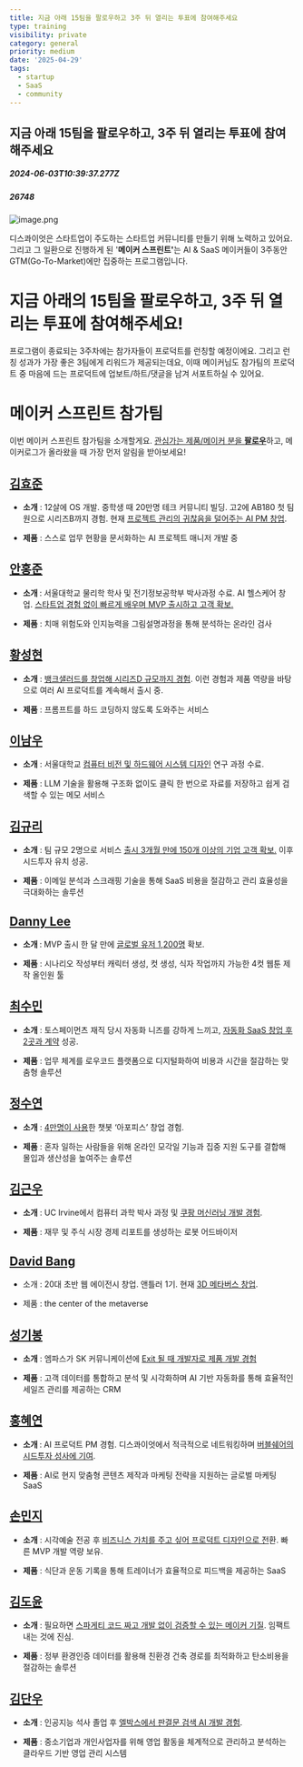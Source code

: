 ```yaml
---
title: 지금 아래 15팀을 팔로우하고 3주 뒤 열리는 투표에 참여해주세요
type: training
visibility: private
category: general
priority: medium
date: '2025-04-29'
tags:
  - startup
  - SaaS
  - community
---
```

## 지금 아래 15팀을 팔로우하고, 3주 뒤 열리는 투표에 참여해주세요
##### 2024-06-03T10:39:37.277Z
##### 26748

<img src="https://media.disquiet.io/images/makerlog/04c64a91e1ab2754d4a198c8bc50986caa22f54f943e4a57d55d86ff10fab52e" alt="image.png" title="image.png"><p>디스콰이엇은 스타트업이 주도하는 스타트업 커뮤니티를 만들기 위해 노력하고 있어요. 그리고 그 일환으로 진행하게 된 '<strong><span>메이커 스프린트'</span></strong>는 AI &amp; SaaS 메이커들이 3주동안 GTM(Go-To-Market)에만 집중하는 프로그램입니다.</p><p></p><h1><span>지금 아래의 15팀을 팔로우하고, 3주 뒤 열리는 투표에 참여해주세요!</span></h1><p>프로그램이 종료되는 3주차에는 참가자들이 프로덕트를 런칭할 예정이에요. 그리고 런칭 성과가 가장 좋은 3팀에게 리워드가 제공되는데요, 이때 메이커님도 참가팀의 프로덕트 중 마음에 드는 프로덕트에 업보트/하트/댓글을 남겨 서포트하실 수 있어요.</p><p></p><h1><span>메이커 스프린트 참가팀</span></h1><p><span>이번 메이커 스프린트 참가팀을 소개할게요. </span><u><span>관심가는 제품/메이커 분을 </span></u><strong><u><span>팔로우</span></u></strong><span>하고, 메이커로그가 올라왔을 때 가장 먼저 알림을 받아보세요!</span></p><p></p><h2><a target="_blank" rel="noopener noreferrer nofollow" class="text-blue-500 hover:text-blue-300 no-underline text-blue-500 hover:text-blue-300 no-underline" href="https://disquiet.io/@therne?utm_source=stibee?utm_source=stibee&amp;utm_campaign=maker-square-distribution&amp;utm_content=ms-intro-1"><u><span>김효준</span></u></a></h2><ul class="list-disc"><li><p><strong><span>소개</span></strong><span> : 12살에 OS 개발. 중학생 때 20만명 테크 커뮤니티 빌딩. 고2에 AB180 첫 팀원으로 시리즈B까지 경험. 현재 </span><u><span>프로젝트 관리의 귀찮음을 덜어주는 AI PM 창업</span></u><span>.</span></p></li><li><p><strong>제품</strong> : 스스로 업무 현황을 문서화하는 AI 프로젝트 매니저 개발 중</p></li></ul><p></p><h2><a target="_blank" rel="noopener noreferrer nofollow" class="text-blue-500 hover:text-blue-300 no-underline stb-underline" href="https://disquiet.io/@plynt?utm_source=stibee?utm_source=stibee&amp;utm_campaign=maker-square-distribution&amp;utm_content=ms-intro-2"><u><span>안홍준</span></u></a></h2><ul class="list-disc"><li><p><strong><span>소개 </span></strong><span>: 서울대학교 물리학 학사 및 전기정보공학부 박사과정 수료. AI 헬스케어 창업. </span><u><span>스타트업 경험 없이 빠르게 배우며 MVP 출시하고 고객 확보.</span></u></p></li><li><p><strong><span>제품</span></strong><span> : 치매 위험도와 인지능력을 그림설명과정을 통해 분석하는 온라인 검사</span></p></li></ul><p></p><h2><a target="_blank" rel="noopener noreferrer nofollow" class="text-blue-500 hover:text-blue-300 no-underline stb-underline" href="https://disquiet.io/@0xd669?utm_source=stibee?utm_source=stibee&amp;utm_campaign=maker-square-distribution&amp;utm_content=ms-intro-3"><u><span>황성현</span></u></a></h2><ul class="list-disc"><li><p><strong><span>소개</span></strong><span> : </span><u><span>뱅크샐러드를 창업해 시리즈D 규모까지 경험</span></u>. 이런 경험과 제품 역량을 바탕으로 여러 AI 프로덕트를 계속해서 출시 중.</p></li></ul><ul class="list-disc"><li><p><strong>제품</strong> : 프롬프트를 하드 코딩하지 않도록 도와주는 서비스</p></li></ul><p></p><h2><a target="_blank" rel="noopener noreferrer nofollow" class="text-blue-500 hover:text-blue-300 no-underline text-blue-500 hover:text-blue-300 no-underline" href="https://disquiet.io/@twice154?utm_source=stibee?utm_source=stibee&amp;utm_campaign=maker-square-distribution&amp;utm_content=ms-intro-4"><u><span>이남우</span></u></a></h2><ul class="list-disc"><li><p><strong><span>소개</span></strong><span> : 서울대학교 </span><u><span>컴퓨터 비전 및 하드웨어 시스템 디자인</span></u><span> 연구 과정 수료.</span></p></li><li><p><strong><span>제품</span></strong><span> : </span>LLM 기술을 활용해 구조화 없이도 클릭 한 번으로 자료를 저장하고 쉽게 검색할 수 있는 메모 서비스</p></li></ul><p></p><h2><a target="_blank" rel="noopener noreferrer nofollow" class="text-blue-500 hover:text-blue-300 no-underline text-blue-500 hover:text-blue-300 no-underline" href="https://disquiet.io/@diana_01republic?utm_source=stibee?utm_source=stibee&amp;utm_campaign=maker-square-distribution&amp;utm_content=ms-intro-5"><u><span>김규리</span></u></a></h2><ul class="list-disc"><li><p><strong><span>소개</span></strong><span> : 팀 규모 2명으로 서비스 </span><u><span>출시 3개월 만에 150개 이상의 기업 고객 확보.</span></u><span> 이후 시드투자 유치 성공.</span></p></li><li><p><strong><span>제품</span></strong><span> : </span>이메일 분석과 스크래핑 기술을 통해 SaaS 비용을 절감하고 관리 효율성을 극대화하는 솔루션</p></li></ul><p></p><h2><a target="_blank" rel="noopener noreferrer nofollow" class="text-blue-500 hover:text-blue-300 no-underline stb-underline" href="https://disquiet.io/@dannydlee12?utm_source=stibee?utm_source=stibee&amp;utm_campaign=maker-square-distribution&amp;utm_content=ms-intro-6"><u><span>Danny Lee</span></u></a></h2><ul class="list-disc"><li><p><strong><span>소개 </span></strong><span>: MVP 출시 한 달 만에 </span><u><span>글로벌 유저 1,200명</span></u><span> 확보.</span></p></li></ul><ul class="list-disc"><li><p><strong>제품</strong> : 시나리오 작성부터 캐릭터 생성, 컷 생성, 식자 작업까지 가능한 4컷 웹툰 제작 올인원 툴</p></li></ul><p></p><h2><a target="_blank" rel="noopener noreferrer nofollow" class="text-blue-500 hover:text-blue-300 no-underline stb-underline" href="https://disquiet.io/@greatsumini?utm_source=stibee?utm_source=stibee&amp;utm_campaign=maker-square-distribution&amp;utm_content=ms-intro-7"><u><span>최수민</span></u></a></h2><ul class="list-disc"><li><p><strong><span>소개</span></strong><span> : 토스페이먼츠 재직 당시 자동화 니즈를 강하게 느끼고, </span><u><span>자동화 SaaS 창업 후 2곳과 계약</span></u><span> 성공.</span></p></li><li><p><strong>제품</strong> : 업무 체계를 로우코드 플랫폼으로 디지털화하여 비용과 시간을 절감하는 맞춤형 솔루션</p></li></ul><p></p><h2><a target="_blank" rel="noopener noreferrer nofollow" class="text-blue-500 hover:text-blue-300 no-underline text-blue-500 hover:text-blue-300 no-underline" href="http://disquiet.io/@sooy?utm_source=stibee?utm_source=stibee&amp;utm_campaign=maker-square-distribution&amp;utm_content=ms-intro-8"><u><span>정수연</span></u></a></h2><ul class="list-disc"><li><p><strong><span>소개</span></strong><span> : </span><u><span>4만명이 사용</span></u>한 챗봇 ‘아포피스’ 창업 경험.</p></li><li><p><strong>제품</strong> : 혼자 일하는 사람들을 위해 온라인 모각일 기능과 집중 지원 도구를 결합해 몰입과 생산성을 높여주는 솔루션</p></li></ul><p></p><h2><a target="_blank" rel="noopener noreferrer nofollow" class="text-blue-500 hover:text-blue-300 no-underline stb-underline" href="https://disquiet.io/@posgnu?utm_source=stibee?utm_source=stibee&amp;utm_campaign=maker-square-distribution&amp;utm_content=ms-intro-9"><u><span>김근우</span></u></a></h2><ul class="list-disc"><li><p><strong><span>소개</span></strong><span> : UC Irvine에서 컴퓨터 과학 박사 과정 및 </span><u><span>쿠팡 머신러닝 개발 경험</span></u><span>.</span></p></li><li><p><strong><span>제품</span></strong><span> : </span>재무 및 주식 시장 경제 리포트를 생성하는 로봇 어드바이저</p></li></ul><p></p><h2><a target="_blank" rel="noopener noreferrer nofollow" class="text-blue-500 hover:text-blue-300 no-underline text-blue-500 hover:text-blue-300 no-underline" href="https://disquiet.io/@davidbang1t?utm_source=stibee?utm_source=stibee&amp;utm_campaign=maker-square-distribution&amp;utm_content=ms-intro-10"><u><span>David Bang</span></u></a></h2><ul class="list-disc"><li><p><span>소개 : 20대 초반 웹 에이전시 창업. 앤틀러 1기. 현재 </span><u><span>3D 메타버스 창업</span></u><span>.</span></p></li><li><p><span>제품 : </span>the center of the metaverse</p></li></ul><p></p><h2><a target="_blank" rel="noopener noreferrer nofollow" class="text-blue-500 hover:text-blue-300 no-underline text-blue-500 hover:text-blue-300 no-underline" href="https://disquiet.io/@trackit_dante?utm_source=stibee?utm_source=stibee&amp;utm_campaign=maker-square-distribution&amp;utm_content=ms-intro-11"><u><span>성기봉</span></u></a></h2><ul class="list-disc"><li><p><strong><span>소개</span></strong><span> : 엠파스가 SK 커뮤니케이션에 </span><u><span>Exit 될 때 개발자로 제품 개발 경험</span></u></p></li></ul><ul class="list-disc"><li><p><strong>제품</strong> : 고객 데이터를 통합하고 분석 및 시각화하며 AI 기반 자동화를 통해 효율적인 세일즈 관리를 제공하는 CRM</p></li></ul><p></p><h2><a target="_blank" rel="noopener noreferrer nofollow" class="text-blue-500 hover:text-blue-300 no-underline text-blue-500 hover:text-blue-300 no-underline" href="https://disquiet.io/@redsea?utm_source=stibee?utm_source=stibee&amp;utm_campaign=maker-square-distribution&amp;utm_content=ms-intro-12"><u>홍혜연</u></a></h2><ul class="list-disc"><li><p><strong><span>소개 </span></strong><span>: AI 프로덕트 PM 경험. 디스콰이엇에서 적극적으로 네트워킹하며 </span><u><span>버블쉐어의 시드투자 성사에 기여</span></u><span>.</span></p></li></ul><ul class="list-disc"><li><p><strong>제품</strong> : AI로 현지 맞춤형 콘텐츠 제작과 마케팅 전략을 지원하는 글로벌 마케팅 SaaS</p></li></ul><p></p><h2><a target="_blank" rel="noopener noreferrer nofollow" class="text-blue-500 hover:text-blue-300 no-underline stb-underline" href="https://disquiet.io/@kooson?utm_source=stibee?utm_source=stibee&amp;utm_campaign=maker-square-distribution&amp;utm_content=ms-intro-13"><u><span>손민지</span></u></a></h2><ul class="list-disc"><li><p><strong><span>소개</span></strong><span> : 시각예술 전공 후 </span><u><span>비즈니스 가치를 주고 싶어 프로덕트 디자인으로 전</span></u><span>환. 빠른 MVP 개발 역량 보유.</span></p></li><li><p><strong><span>제품</span></strong><span> : </span>식단과 운동 기록을 통해 트레이너가 효율적으로 피드백을 제공하는 SaaS</p></li></ul><p></p><h2><a target="_blank" rel="noopener noreferrer nofollow" class="text-blue-500 hover:text-blue-300 no-underline text-blue-500 hover:text-blue-300 no-underline" href="http://disquiet.io/@asfrom30?utm_source=stibee?utm_source=stibee&amp;utm_campaign=maker-square-distribution&amp;utm_content=ms-intro-14"><u>김도윤</u></a></h2><ul class="list-disc"><li><p><strong><span>소개</span></strong><span> : 필요하면 </span><u><span>스파게티 코드 짜고 개발 없이 검증할 수 있는 메이커 기질</span></u><span>. 임팩트 내는 것에 진심.</span></p></li></ul><ul class="list-disc"><li><p><strong><span>제품</span></strong><span> : </span>정부 환경인증 데이터를 활용해 친환경 건축 경로를 최적화하고 탄소비용을 절감하는 솔루션</p></li></ul><p></p><h2><a target="_blank" rel="noopener noreferrer nofollow" class="text-blue-500 hover:text-blue-300 no-underline text-blue-500 hover:text-blue-300 no-underline" href="https://disquiet.io/@kdanwoo91?utm_source=stibee?utm_source=stibee&amp;utm_campaign=maker-square-distribution&amp;utm_content=ms-intro-15"><u><span>김단우</span></u></a></h2><ul class="list-disc"><li><p><strong><span>소개</span></strong><span> : 인공지능 석사 졸업 후 </span><u><span>엘박스에서 판결문 검색 AI 개발 경험</span></u><span>.</span></p></li></ul><ul class="list-disc"><li><p><strong>제품</strong> : 중소기업과 개인사업자를 위해 영업 활동을 체계적으로 관리하고 분석하는 클라우드 기반 영업 관리 시스템</p></li></ul><h2></h2>
